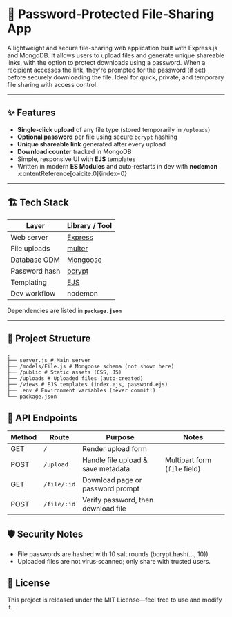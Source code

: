 # 🔐 Password‑Protected File‑Sharing App

A lightweight and secure file-sharing web application built with Express.js and MongoDB.
It allows users to upload files and generate unique shareable links, with the option to protect downloads using a password.
When a recipient accesses the link, they're prompted for the password (if set) before securely downloading the file.
Ideal for quick, private, and temporary file sharing with access control.

---

## ✨ Features

- **Single‑click upload** of any file type (stored temporarily in `/uploads`)
- **Optional password** per file using secure `bcrypt` hashing
- **Unique shareable link** generated after every upload
- **Download counter** tracked in MongoDB
- Simple, responsive UI with **EJS** templates
- Written in modern **ES Modules** and auto‑restarts in dev with **nodemon** :contentReference[oaicite:0]{index=0}

---

## 🏗 Tech Stack

| Layer          | Library / Tool |
| -------------- | -------------- |
| Web server     | [Express](https://expressjs.com/) |
| File uploads   | [multer](https://github.com/expressjs/multer) |
| Database ODM   | [Mongoose](https://mongoosejs.com/) |
| Password hash  | [bcrypt](https://github.com/kelektiv/node.bcrypt.js) |
| Templating     | [EJS](https://ejs.co/) |
| Dev workflow   | nodemon |

Dependencies are listed in **`package.json`**

---

## 📂 Project Structure

```
.
├── server.js # Main server
├── /models/File.js # Mongoose schema (not shown here)
├── /public # Static assets (CSS, JS)
├── /uploads # Uploaded files (auto‑created)
├── /views # EJS templates (index.ejs, password.ejs)
├── .env # Environment variables (never commit!)
└── package.json
```

## 📑 API Endpoints

| Method | Route       | Purpose                             | Notes                         |
| ------ | ----------- | ----------------------------------- | ----------------------------- |
| GET    | `/`         | Render upload form                  |                               |
| POST   | `/upload`   | Handle file upload & save metadata  | Multipart form (`file` field) |
| GET    | `/file/:id` | Download page or password prompt    |                               |
| POST   | `/file/:id` | Verify password, then download file |                               |

## 🛡 Security Notes
- File passwords are hashed with 10 salt rounds (bcrypt.hash(..., 10)). 
- Uploaded files are not virus‑scanned; only share with trusted users.

## 📜 License
This project is released under the MIT License—feel free to use and modify it.
